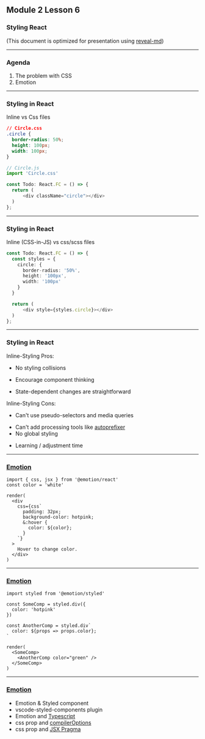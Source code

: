 ## Module 2 Lesson 6
### Styling React
(This document is optimized for presentation using [reveal-md](https://github.com/webpro/reveal-md))

---

### Agenda
1. The problem with CSS
2. Emotion

---

### Styling in React
Inline vs Css files

```css
// Circle.css
.circle {
  border-radius: 50%;
  height: 100px;
  width: 100px;
}
```
```ts 
// Circle.js
import 'Circle.css'

const Todo: React.FC = () => {
  return (
      <div className="circle"></div>
  )
};
```

---

### Styling in React
Inline (CSS-in-JS) vs css/scss files
```ts
const Todo: React.FC = () => {
  const styles = {
    circle: {
      border-radius: '50%',
      height: '100px',
      width: '100px'
    }
  }

  return (
      <div style={styles.circle}></div>
  )
};
```

---

### Styling in React
Inline-Styling Pros:
* No styling collisions
<!-- .element: class="fragment" -->
* Encourage component thinking
<!-- .element: class="fragment" -->
* State-dependent changes are straightforward
<!-- .element: class="fragment" -->

Inline-Styling Cons:
* Can't use pseudo-selectors and media queries
<!-- .element: class="fragment" -->
* Can't add processing tools like <!-- .element: class="fragment" -->[autoprefixer](https://autoprefixer.github.io/)
* No global styling
<!-- .element: class="fragment" -->
* Learning / adjustment time
<!-- .element: class="fragment" -->

---

### [Emotion](https://emotion.sh/docs/introduction)
```
import { css, jsx } from '@emotion/react'
const color = 'white'

render(
  <div
    css={css`
      padding: 32px;
      background-color: hotpink;
      &:hover {
        color: ${color};
      }
    `}
  >
    Hover to change color.
  </div>
)
```
---

### [Emotion](https://emotion.sh/docs/introduction)
```
import styled from '@emotion/styled'

const SomeComp = styled.div({
  color: 'hotpink'
})

const AnotherComp = styled.div`
  color: ${props => props.color};
`

render(
  <SomeComp>
    <AnotherComp color="green" />
  </SomeComp>
)
```

---

### [Emotion](https://emotion.sh/docs/introduction)

* Emotion & Styled component
* vscode-styled-components plugin
* Emotion and [Typescript](https://emotion.sh/docs/typescript)
* css prop and [compilerOptions](https://emotion.sh/docs/typescript#css-prop)
* css prop and [JSX Pragma](https://emotion.sh/docs/css-prop#jsx-pragma)